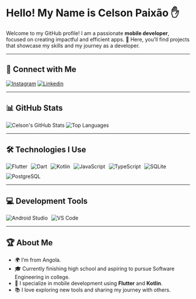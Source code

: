 # **Hello! My Name is Celson Paixão** ✋

Welcome to my GitHub profile! I am a passionate **mobile developer**, focused on creating impactful and efficient apps. 🚀 Here, you'll find projects that showcase my skills and my journey as a developer.

---

## 📲 **Connect with Me**

[![Instagram](https://img.shields.io/badge/Instagram-E4405F?style=for-the-badge&logo=instagram&logoColor=white)](https://www.instagram.com/celsonpaixa0/)
[![Linkedin](https://img.shields.io/badge/LinkedIn-0077B5?style=for-the-badge&logo=linkedin&logoColor=white)](https://www.linkedin.com/in/celsonpaixao/)

---

## 📊 **GitHub Stats**

![Celson's GitHub Stats](https://github-readme-stats.vercel.app/api?username=celsonpaixao&show_icons=true&theme=radical)
![Top Languages](https://github-readme-stats.vercel.app/api/top-langs/?username=celsonpaixao&layout=compact&theme=radical)

---

## 🛠️ **Technologies I Use**

<div style="display: flex; flex-wrap: wrap; gap: 10px;">
 <img alt="Flutter" src="https://img.shields.io/badge/Flutter-02569B?style=for-the-badge&logo=flutter&logoColor=white"/>
 <img alt="Dart" src="https://img.shields.io/badge/Dart-0175C2?style=for-the-badge&logo=dart&logoColor=white"/>
 <img alt="Kotlin" src="https://img.shields.io/badge/Kotlin-0095D5?&style=for-the-badge&logo=kotlin&logoColor=white"/>
 <img alt="JavaScript" src="https://img.shields.io/badge/JavaScript-F7DF1E?style=for-the-badge&logo=javascript&logoColor=black"/>
 <img alt="TypeScript" src="https://img.shields.io/badge/TypeScript-007ACC?style=for-the-badge&logo=typescript&logoColor=white"/>
 <img alt="SQLite" src="https://img.shields.io/badge/SQLite-07405E?style=for-the-badge&logo=sqlite&logoColor=white"/>
 <img alt="PostgreSQL" src="https://img.shields.io/badge/PostgreSQL-316192?style=for-the-badge&logo=postgresql&logoColor=white"/>
</div>

---

## 💻 **Development Tools**

<div style="display: flex; flex-wrap: wrap; gap: 10px;">
 <img alt="Android Studio" src="https://img.shields.io/badge/Android_Studio-3DDC84?style=for-the-badge&logo=android-studio&logoColor=white"/>
 <img alt="VS Code" src="https://img.shields.io/badge/Visual_Studio_Code-0078D4?style=for-the-badge&logo=visual%20studio%20code&logoColor=white"/>
</div>

---



## 🏆 **About Me**

- 🌍 I’m from Angola.
- 🎓 Currently finishing high school and aspiring to pursue Software Engineering in college.
- 📱 I specialize in mobile development using **Flutter** and **Kotlin**.
- 📚 I love exploring new tools and sharing my journey with others.
